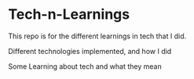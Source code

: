 # Tech-n-Learnings

This repo is for the different learnings in tech that I did.

Different technologies implemented, and how I did

Some Learning about tech and what they mean